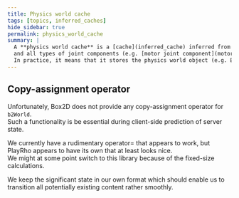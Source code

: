 ```yaml
---
title: Physics world cache
tags: [topics, inferred_caches]
hide_sidebar: true
permalink: physics_world_cache
summary: | 
  A **physics world cache** is a [cache](inferred_cache) inferred from the contents of all [rigid body components](rigid_body_component), [fixtures components](fixtures_component)  
  and all types of joint components (e.g. [motor joint component](motor_joint_component)).  
  In practice, it means that it stores the physics world object (e.g. Box2D's ``b2World``) and pointers to its native body, fixture, shape and joint types.  
---
```


## Copy-assignment operator

Unfortunately, Box2D does not provide any copy-assignment operator for ``b2World``.  
Such a functionality is be essential during client-side prediction of server state.  

We currently have a rudimentary operator= that appears to work, but PlayRho appears to have its own that at least looks nice.  
We might at some point switch to this library because of the fixed-size calculations.  

We keep the significant state in our own format which should enable us to transition all potentially existing content rather smoothly.
